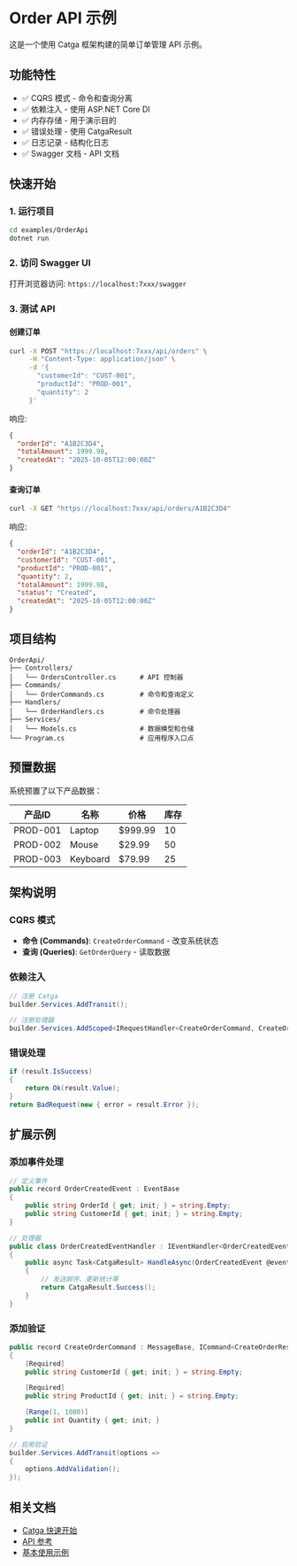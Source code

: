 # Order API 示例

这是一个使用 Catga 框架构建的简单订单管理 API 示例。

## 功能特性

- ✅ CQRS 模式 - 命令和查询分离
- ✅ 依赖注入 - 使用 ASP.NET Core DI
- ✅ 内存存储 - 用于演示目的
- ✅ 错误处理 - 使用 CatgaResult
- ✅ 日志记录 - 结构化日志
- ✅ Swagger 文档 - API 文档

## 快速开始

### 1. 运行项目

```bash
cd examples/OrderApi
dotnet run
```

### 2. 访问 Swagger UI

打开浏览器访问: `https://localhost:7xxx/swagger`

### 3. 测试 API

#### 创建订单

```bash
curl -X POST "https://localhost:7xxx/api/orders" \
     -H "Content-Type: application/json" \
     -d '{
       "customerId": "CUST-001",
       "productId": "PROD-001",
       "quantity": 2
     }'
```

响应:
```json
{
  "orderId": "A1B2C3D4",
  "totalAmount": 1999.98,
  "createdAt": "2025-10-05T12:00:00Z"
}
```

#### 查询订单

```bash
curl -X GET "https://localhost:7xxx/api/orders/A1B2C3D4"
```

响应:
```json
{
  "orderId": "A1B2C3D4",
  "customerId": "CUST-001",
  "productId": "PROD-001",
  "quantity": 2,
  "totalAmount": 1999.98,
  "status": "Created",
  "createdAt": "2025-10-05T12:00:00Z"
}
```

## 项目结构

```
OrderApi/
├── Controllers/
│   └── OrdersController.cs      # API 控制器
├── Commands/
│   └── OrderCommands.cs         # 命令和查询定义
├── Handlers/
│   └── OrderHandlers.cs         # 命令处理器
├── Services/
│   └── Models.cs                # 数据模型和仓储
└── Program.cs                   # 应用程序入口点
```

## 预置数据

系统预置了以下产品数据：

| 产品ID | 名称 | 价格 | 库存 |
|--------|------|------|------|
| PROD-001 | Laptop | $999.99 | 10 |
| PROD-002 | Mouse | $29.99 | 50 |
| PROD-003 | Keyboard | $79.99 | 25 |

## 架构说明

### CQRS 模式

- **命令 (Commands)**: `CreateOrderCommand` - 改变系统状态
- **查询 (Queries)**: `GetOrderQuery` - 读取数据

### 依赖注入

```csharp
// 注册 Catga
builder.Services.AddTransit();

// 注册处理器
builder.Services.AddScoped<IRequestHandler<CreateOrderCommand, CreateOrderResult>, CreateOrderHandler>();
```

### 错误处理

```csharp
if (result.IsSuccess)
{
    return Ok(result.Value);
}
return BadRequest(new { error = result.Error });
```

## 扩展示例

### 添加事件处理

```csharp
// 定义事件
public record OrderCreatedEvent : EventBase
{
    public string OrderId { get; init; } = string.Empty;
    public string CustomerId { get; init; } = string.Empty;
}

// 处理器
public class OrderCreatedEventHandler : IEventHandler<OrderCreatedEvent>
{
    public async Task<CatgaResult> HandleAsync(OrderCreatedEvent @event, CancellationToken cancellationToken)
    {
        // 发送邮件、更新统计等
        return CatgaResult.Success();
    }
}
```

### 添加验证

```csharp
public record CreateOrderCommand : MessageBase, ICommand<CreateOrderResult>
{
    [Required]
    public string CustomerId { get; init; } = string.Empty;

    [Required]
    public string ProductId { get; init; } = string.Empty;

    [Range(1, 1000)]
    public int Quantity { get; init; }
}

// 启用验证
builder.Services.AddTransit(options =>
{
    options.AddValidation();
});
```

## 相关文档

- [Catga 快速开始](../../docs/guides/quick-start.md)
- [API 参考](../../docs/api/)
- [基本使用示例](../../docs/examples/basic-usage.md)
